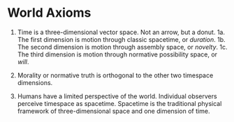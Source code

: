 # World Axioms

1. Time is a three-dimensional vector space. Not an arrow, but a donut.
   1a. The first dimension is motion through classic spacetime, or *duration*.
   1b. The second dimension is motion through assembly space, or *novelty*. 
   1c. The third dimension is motion through normative possibility space, or *will*. 

2. Morality or normative truth is orthogonal to the other two timespace dimensions.

3. Humans have a limited perspective of the world. Individual observers perceive timespace as spacetime. Spacetime is the traditional physical framework of three-dimensional space and one dimension of time.
